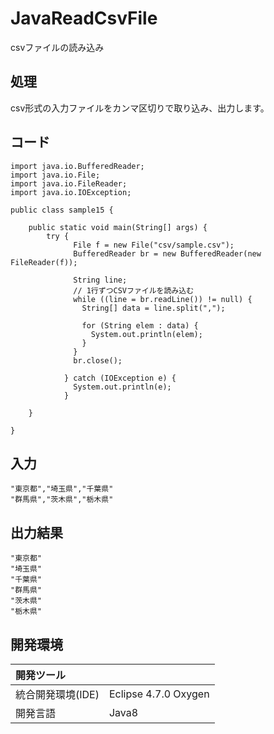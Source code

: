 # JavaReadCsvFile
csvファイルの読み込み

## 処理
csv形式の入力ファイルをカンマ区切りで取り込み、出力します。

## コード
```
import java.io.BufferedReader;
import java.io.File;
import java.io.FileReader;
import java.io.IOException;

public class sample15 {

	public static void main(String[] args) {
		try {
		      File f = new File("csv/sample.csv");
		      BufferedReader br = new BufferedReader(new FileReader(f));

		      String line;
		      // 1行ずつCSVファイルを読み込む
		      while ((line = br.readLine()) != null) {
		        String[] data = line.split(",");

		        for (String elem : data) {
		          System.out.println(elem);
		        }
		      }
		      br.close();

		    } catch (IOException e) {
		      System.out.println(e);
		    }

	}

}
```

## 入力
```sample.csv
"東京都","埼玉県","千葉県"  
"群馬県","茨木県","栃木県"  
```

## 出力結果
```
"東京都"  
"埼玉県"  
"千葉県"  
"群馬県"  
"茨木県"  
"栃木県" 
``````
  
## 開発環境
| 開発ツール |  |
|:-|:-|
| 統合開発環境(IDE) | Eclipse 4.7.0 Oxygen |
| 開発言語 | Java8 |
